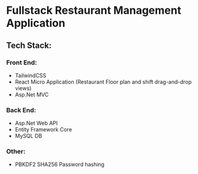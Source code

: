 # Fullstack Restaurant Management Application
## Tech Stack:
### Front End:
* TailwindCSS
* React Micro Application (Restaurant Floor plan and shift drag-and-drop views)
* Asp.Net MVC
### Back End:
* Asp.Net Web API
* Entity Framework Core
* MySQL DB
### Other:
* PBKDF2 SHA256 Password hashing